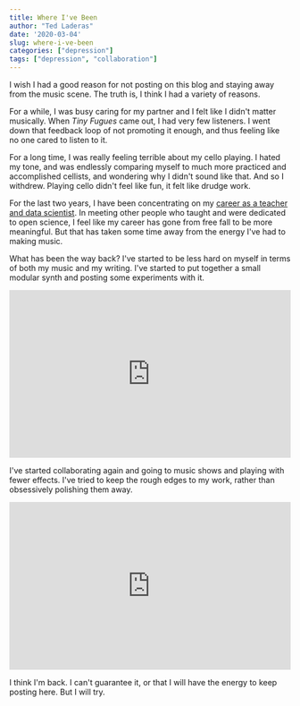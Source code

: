 ```yaml
---
title: Where I've Been
author: "Ted Laderas"
date: '2020-03-04'
slug: where-i-ve-been
categories: ["depression"]
tags: ["depression", "collaboration"]
---
```


I wish I had a good reason for not posting on this blog and staying away from the music scene. The truth is, I think I had a variety of reasons.

For a while, I was busy caring for my partner and I felt like I didn't matter musically. When *Tiny Fugues* came out, I had very few listeners. I went down that feedback loop of not promoting it enough, and thus feeling like no one cared to listen to it. 

For a long time, I was really feeling terrible about my cello playing. I hated my tone, and was endlessly comparing myself to much more practiced and accomplished cellists, and wondering why I didn't sound like that. And so I withdrew. Playing cello didn't feel like fun, it felt like drudge work. 

For the last two years, I have been concentrating on my [career as a teacher and data scientist](https://laderast.github.io). In meeting other people who taught and were dedicated to open science, I feel like my career has gone from free fall to be more meaningful. But that has taken some time away from the energy I've had to making music.

What has been the way back? I've started to be less hard on myself in terms of both my music and my writing. I've started to put together a small modular synth and posting some experiments with it. 

<iframe width="100%" height="300" scrolling="no" frameborder="no" allow="autoplay" src="https://w.soundcloud.com/player/?url=https%3A//api.soundcloud.com/playlists/1005341926&color=%23ff5500&auto_play=false&hide_related=false&show_comments=true&show_user=true&show_reposts=false&show_teaser=true&visual=true"></iframe>

I've started collaborating again and going to music shows and playing with fewer effects. I've tried to keep the rough edges to my work, rather than obsessively polishing them away.

<iframe width="100%" height="300" scrolling="no" frameborder="no" allow="autoplay" src="https://w.soundcloud.com/player/?url=https%3A//api.soundcloud.com/tracks/702096574&color=%23ff5500&auto_play=false&hide_related=false&show_comments=true&show_user=true&show_reposts=false&show_teaser=true&visual=true"></iframe>

I think I'm back. I can't guarantee it, or that I will have the energy to keep posting here. But I will try.